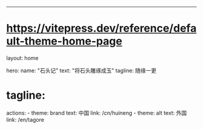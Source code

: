 ---
# https://vitepress.dev/reference/default-theme-home-page
layout: home

hero:
  name: "石头记"
  text: "将石头雕琢成玉"
  tagline: 随缘一更
  # tagline: 
  actions:
    - theme: brand
      text: 中国
      link: /cn/huineng
    - theme: alt
      text: 外国
      link: /en/tagore


